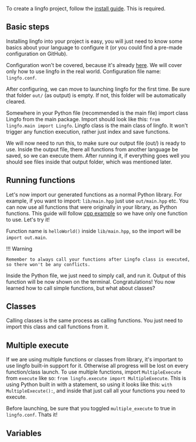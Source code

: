 To create a lingfo project, follow the [install guide](../getting-started). This is required.

## Basic steps

Installing lingfo into your project is easy, you will just need to know some basics about your language to configure it (or you could find a pre-made configuration on GitHub).

Configuration won't be covered, because it's already [here](../configuration/basic). We will cover only how to use lingfo in the real world. Configuration file name: `lingfo.conf`.

After configuring, we can move to launching lingfo for the first time. Be sure that folder `out/` (as output) is empty. If not, this folder will be automatically cleared.

Somewhere in your Python file (recommended is the main file) import class Lingfo from the main package. Import should look like this: `from lingfo.main import Lingfo`. Lingfo class is the main class of lingfo. It won't trigger any function execution, rather just index and save functions.

We will now need to run this, to make sure our output file (out/) is ready to use. Inside the output file, there all functions from another language be saved, so we can execute them. After running it, if everything goes well you should see files inside that output folder, which was mentioned later.

## Running functions

Let's now import our generated functions as a normal Python library. For example, if you want to import: `lib/main.hpp` just use `out/main.hpp` etc.
You can now use all functions that were originally in your library, as Python functions. This guide will follow [cpp example](https://github.com/lingfo/lingfo/blob/main/examples/cpp/app.py) so we have only one function to use. Let's try it!

Function name is `helloWorld()` inside `lib/main.hpp`, so the import will be `import out.main`.

!!! Warning

    Remember to always call your functions after Lingfo class is executed, so there won't be any conflicts.

Inside the Python file, we just need to simply call, and run it. Output of this function will be now shown on the terminal.
Congratulations! You now learned how to call simple functions, but what about classes?

## Classes

Calling classes is the same process as calling functions. You just need to import this class and call functions from it.

## Multiple execute

If we are using multiple functions or classes from library, it's important to use lingfo built-in support for it. Otherwise all progress will be lost on every function/class launch. To use multiple functions, import `MultipleExecute` from `execute` like so: `from lingfo.execute import MultipleExecute`. This is using Python built in with a statement, so using it looks like this: `with MultipleExecute():`, and inside that just call all your functions you need to execute.

Before launching, be sure that you toggled `multiple_execute` to true in `lingfo.conf`. Thats it!

## Variables

<!--TODO-->
